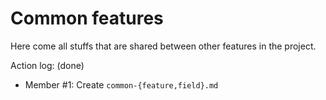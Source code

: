 Common features
===

Here come all stuffs that are shared between other features in the project.

Action log: (done)
- Member #1: Create `common-{feature,field}.md`